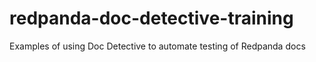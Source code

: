 # redpanda-doc-detective-training
Examples of using Doc Detective to automate testing of Redpanda docs
